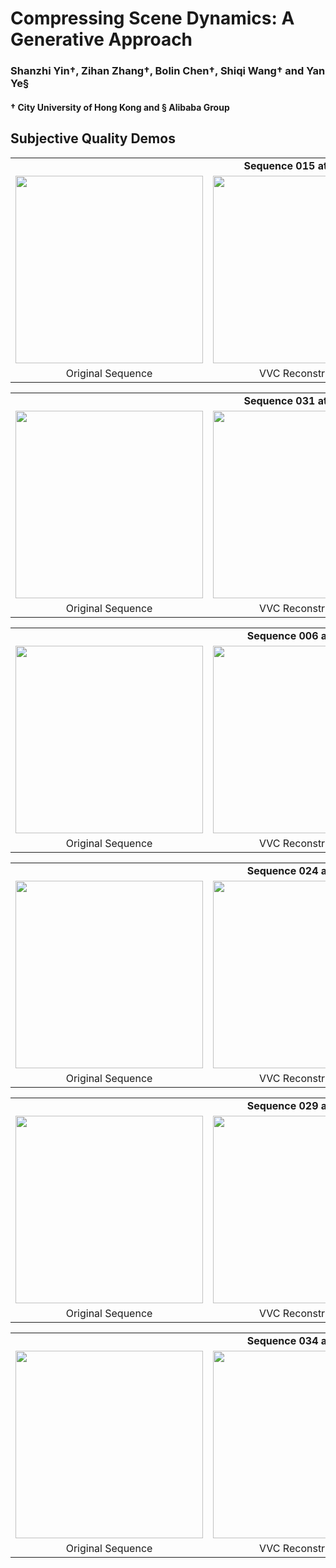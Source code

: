 # Compressing Scene Dynamics: A Generative Approach

### Shanzhi Yin&dagger;, Zihan Zhang&dagger;, Bolin Chen&dagger;, Shiqi Wang&dagger; and Yan Ye&sect;

#### &dagger; City University of Hong Kong and &sect; Alibaba Group



## Subjective Quality Demos
<table align="center">
  <tr>
    <td colspan="3" align="center" style="border: none;">
      <b>Sequence 015 at 15 kbps</b>
    </td>
  </tr>
  <tr>
    <td align="center">
      <img src="https://github.com/user-attachments/assets/32f70d46-efc7-45fe-9371-c23be79a8a25" width="300" height="300" />
      <br />
    </td>
    <td align="center">
      <img src="https://github.com/user-attachments/assets/36289414-f4ef-4ce5-8b71-9c8d0f13d385" width="300" height="300" />
      <br />
    </td>
    <td align="center">
      <img src="https://github.com/user-attachments/assets/0c1f1a42-6831-4f71-a803-291b1f54fd36" width="300" height="300" />
      <br />
    </td>
  </tr>
   <td align="center">
     Original Sequence
    </td>
    <td align="center">
     VVC Reconstruction
    </td>
    <td align="center">
      Dynamics-Codec Reconstruction
    </td>
  </tr>
  
</table>

<table align="center">
  <tr>
    <td colspan="3" align="center" style="border: none;">
      <b>Sequence 031 at 10 kbps</b>
    </td>
  </tr>
  <tr>
    <td align="center">
      <img src="https://github.com/user-attachments/assets/9dbb0e55-4ecb-4420-8c4c-48048c749ca1" width="300" height="300" />
      <br />
    </td>
    <td align="center">
      <img src="https://github.com/user-attachments/assets/50536ce7-04bd-4e31-bbda-d8367f6837a1" width="300" height="300" />
      <br />
    </td>
    <td align="center">
      <img src="https://github.com/user-attachments/assets/de35b0d6-73b8-4cd1-a8b5-0e84c6cce5d1" width="300" height="300" />
      <br />
    </td>
  </tr>

   <td align="center">
     Original Sequence
    </td>
    <td align="center">
     VVC Reconstruction
    </td>
    <td align="center">
      Dynamics-Codec Reconstruction
    </td>
  </tr>
  
</table>

<table align="center">
  <tr>
    <td colspan="3" align="center" style="border: none;">
      <b>Sequence 006 at 8 kbps</b>
    </td>
  </tr>
  <tr>
    <td align="center">
      <img src="https://github.com/user-attachments/assets/0aca478e-252f-42d1-8664-b90a011ee9fc" width="300" height="300" />
      <br />
    </td>
    <td align="center">
      <img src="https://github.com/user-attachments/assets/ed68ea78-4346-46e4-b938-22fe7fd8e3d6" width="300" height="300" />
      <br />
    </td>
    <td align="center">
      <img src="https://github.com/user-attachments/assets/351d1d88-88b3-4a3e-b080-6669dd421382" width="300" height="300" />
      <br />
    </td>
  </tr>
   <td align="center">
     Original Sequence
    </td>
    <td align="center">
     VVC Reconstruction
    </td>
    <td align="center">
      Dynamics-Codec Reconstruction
    </td>
  </tr>
  
</table>


<table align="center">
  <tr>
    <td colspan="3" align="center" style="border: none;">
      <b>Sequence 024 at 7 kbps</b>
    </td>
  </tr>

  <tr>
    <td align="center">
      <img src="https://github.com/user-attachments/assets/6d95e03c-e6fa-478b-ba9d-95c75a58f300" width="300" height="300" />
      <br />
    </td>
    <td align="center">
      <img src="https://github.com/user-attachments/assets/c94733dd-d200-4704-82bb-479b01e3dd5a" width="300" height="300" />
      <br />
    </td>
    <td align="center">
      <img src="https://github.com/user-attachments/assets/2e2e202f-4e7a-440e-997e-e1f67fc629a5" width="300" height="300" />
      <br />
    </td>
  </tr>
  <td align="center">
     Original Sequence
    </td>
    <td align="center">
     VVC Reconstruction
    </td>
    <td align="center">
      Dynamics-Codec Reconstruction
    </td>
  
</table>


<table align="center">
    <tr>
    <td colspan="3" align="center" style="border: none;">
      <b>Sequence 029 at 6 kbps</b>
    </td>
  </tr>
  <tr>
    <td align="center">
      <img src="https://github.com/user-attachments/assets/2a1df68c-6be6-41d1-9a56-90d7012538a0" width="300" height="300" />
      <br />
    </td>
    <td align="center">
      <img src="https://github.com/user-attachments/assets/980f4807-296d-4669-b3c5-aa6ec80617df" width="300" height="300" />
      <br />
    </td>
    <td align="center">
      <img src="https://github.com/user-attachments/assets/a9b94fa7-8efa-41bd-9ddc-18e76dbcc573" width="300" height="300" />
      <br />
    </td>
  </tr>
  <tr>
    <td align="center">
     Original Sequence
    </td>
    <td align="center">
     VVC Reconstruction
    </td>
    <td align="center">
      Dynamics-Codec Reconstruction
    </td>
    
  </tr>
</table>



<table align="center">
    <tr>
    <td colspan="3" align="center" style="border: none;">
      <b>Sequence 034 at 5 kbps</b>
    </td>
  </tr>
  <tr>
    <td align="center">
      <img src="https://github.com/user-attachments/assets/fed5dc43-2dfb-4f12-b7bd-e7ad3b64b92b" width="300" height="300" />
      <br />
    </td>
    <td align="center">
      <img src="https://github.com/user-attachments/assets/0a68f251-07e4-480a-9d15-5b6fe23a9015" width="300" height="300" />
      <br />
    </td>
    <td align="center">
      <img src="https://github.com/user-attachments/assets/fd5baf29-e50a-4544-a358-f165acdf3c08" width="300" height="300" />
      <br />
    </td>
  </tr>
  <tr>
    <td align="center">
     Original Sequence
    </td>
    <td align="center">
     VVC Reconstruction
    </td>
    <td align="center">
      Dynamics-Codec Reconstruction
    </td>
    
  </tr>
</table>
